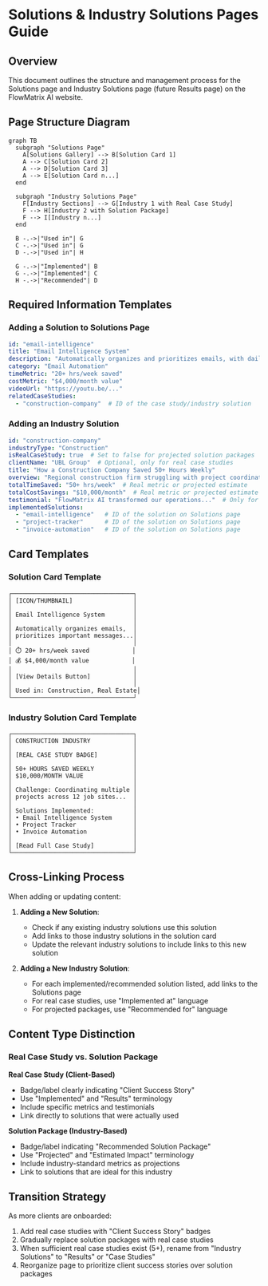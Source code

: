 # Solutions & Industry Solutions Pages Guide

## Overview

This document outlines the structure and management process for the Solutions page and Industry Solutions page (future Results page) on the FlowMatrix AI website.

## Page Structure Diagram

```mermaid
graph TB
  subgraph "Solutions Page"
    A[Solutions Gallery] --> B[Solution Card 1]
    A --> C[Solution Card 2]
    A --> D[Solution Card 3]
    A --> E[Solution Card n...]
  end
  
  subgraph "Industry Solutions Page"
    F[Industry Sections] --> G[Industry 1 with Real Case Study]
    F --> H[Industry 2 with Solution Package]
    F --> I[Industry n...]
  end
  
  B -.->|"Used in"| G
  C -.->|"Used in"| G
  D -.->|"Used in"| H
  
  G -.->|"Implemented"| B
  G -.->|"Implemented"| C
  H -.->|"Recommended"| D
```

## Required Information Templates

### Adding a Solution to Solutions Page

```yaml
id: "email-intelligence"
title: "Email Intelligence System"
description: "Automatically organizes and prioritizes emails, with daily summaries and action items"
category: "Email Automation"
timeMetric: "20+ hrs/week saved"
costMetric: "$4,000/month value"
videoUrl: "https://youtu.be/..."
relatedCaseStudies:
  - "construction-company"  # ID of the case study/industry solution
```

### Adding an Industry Solution

```yaml
id: "construction-company"
industryType: "Construction"
isRealCaseStudy: true  # Set to false for projected solution packages
clientName: "UBL Group"  # Optional, only for real case studies
title: "How a Construction Company Saved 50+ Hours Weekly"
overview: "Regional construction firm struggling with project coordination and communication..."
totalTimeSaved: "50+ hrs/week"  # Real metric or projected estimate
totalCostSavings: "$10,000/month"  # Real metric or projected estimate
testimonial: "FlowMatrix AI transformed our operations..."  # Only for real case studies
implementedSolutions:
  - "email-intelligence"   # ID of the solution on Solutions page
  - "project-tracker"      # ID of the solution on Solutions page
  - "invoice-automation"   # ID of the solution on Solutions page
```

## Card Templates

### Solution Card Template

```
┌──────────────────────────────────┐
│ [ICON/THUMBNAIL]                 │
│                                  │
│ Email Intelligence System        │
│                                  │
│ Automatically organizes emails,  │
│ prioritizes important messages...│
│                                  │
│ ⏱️ 20+ hrs/week saved            │
│ 💰 $4,000/month value            │
│                                  │
│ [View Details Button]            │
│                                  │
│ Used in: Construction, Real Estate│
└──────────────────────────────────┘
```

### Industry Solution Card Template

```
┌──────────────────────────────────┐
│ CONSTRUCTION INDUSTRY            │
│                                  │
│ [REAL CASE STUDY BADGE]          │
│                                  │
│ 50+ HOURS SAVED WEEKLY           │
│ $10,000/MONTH VALUE              │
│                                  │
│ Challenge: Coordinating multiple │
│ projects across 12 job sites...  │
│                                  │
│ Solutions Implemented:           │
│ • Email Intelligence System      │
│ • Project Tracker                │
│ • Invoice Automation             │
│                                  │
│ [Read Full Case Study]           │
└──────────────────────────────────┘
```

## Cross-Linking Process

When adding or updating content:

1. **Adding a New Solution**:
   - Check if any existing industry solutions use this solution
   - Add links to those industry solutions in the solution card
   - Update the relevant industry solutions to include links to this new solution

2. **Adding a New Industry Solution**:
   - For each implemented/recommended solution listed, add links to the Solutions page
   - For real case studies, use "Implemented at" language
   - For projected packages, use "Recommended for" language

## Content Type Distinction

### Real Case Study vs. Solution Package

**Real Case Study (Client-Based)**
- Badge/label clearly indicating "Client Success Story"
- Use "Implemented" and "Results" terminology
- Include specific metrics and testimonials
- Link directly to solutions that were actually used

**Solution Package (Industry-Based)**
- Badge/label indicating "Recommended Solution Package"
- Use "Projected" and "Estimated Impact" terminology
- Include industry-standard metrics as projections
- Link to solutions that are ideal for this industry

## Transition Strategy

As more clients are onboarded:

1. Add real case studies with "Client Success Story" badges
2. Gradually replace solution packages with real case studies
3. When sufficient real case studies exist (5+), rename from "Industry Solutions" to "Results" or "Case Studies"
4. Reorganize page to prioritize client success stories over solution packages
